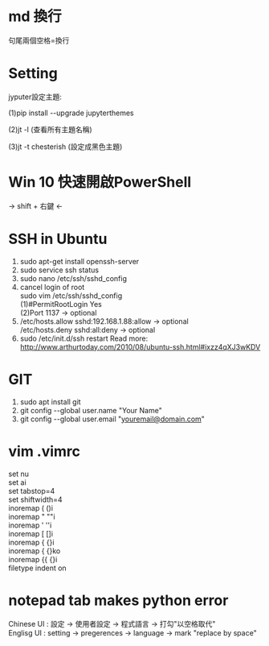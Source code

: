 # md 換行
句尾兩個空格=換行

# Setting

jyputer設定主題:  

(1)pip install --upgrade jupyterthemes

(2)jt -l (查看所有主題名稱)

(3)jt -t chesterish (設定成黑色主題)

# Win 10 快速開啟PowerShell
-> shift + 右鍵 <-

# SSH in Ubuntu 
1. sudo apt-get install openssh-server
2. sudo service ssh status
3. sudo nano /etc/ssh/sshd_config
4. cancel login of root<br /> 
   sudo vim /etc/ssh/sshd_config <br /> 
     (1)#PermitRootLogin Yes <br /> 
     (2)Port 1137 -> optional 
5. /etc/hosts.allow sshd:192.168.1.88:allow -> optional<br /> 
   /etc/hosts.deny  sshd:all:deny -> optional
6. sudo /etc/init.d/ssh restart
Read more: http://www.arthurtoday.com/2010/08/ubuntu-ssh.html#ixzz4qXJ3wKDV

# GIT
1. sudo apt install git
2. git config --global user.name "Your Name"
3. git config --global user.email "youremail@domain.com"

# vim .vimrc
set nu  
set ai  
set tabstop=4  
set shiftwidth=4  
inoremap ( ()<Esc>i  
inoremap " ""<Esc>i  
inoremap ' ''<Esc>i  
inoremap [ []<Esc>i  
inoremap { {}<Esc>i  
inoremap {<CR> {<CR>}<Esc>ko  
inoremap {{ {}<ESC>i  
filetype indent on  

# notepad tab makes python error
Chinese UI : 設定 -> 使用者設定 -> 程式語言 -> 打勾"以空格取代"  
Englisg UI : setting -> pregerences -> language -> mark "replace by space"  
